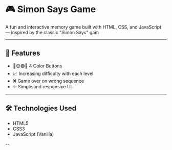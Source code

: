 # 🎮 Simon Says Game

A fun and interactive memory game built with HTML, CSS, and JavaScript — inspired by the classic "Simon Says" gam

---

## 📌 Features

- 🔴🟡🟢🔵 4 Color Buttons
- 📈 Increasing difficulty with each level
- ❌ Game over on wrong sequence
- ✨ Simple and responsive UI



---

## 🛠️ Technologies Used

- HTML5
- CSS3
- JavaScript (Vanilla)

--

